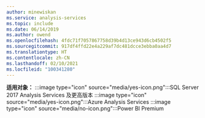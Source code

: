 ```yaml
---
author: minewiskan
ms.service: analysis-services
ms.topic: include
ms.date: 06/14/2019
ms.author: owend
ms.openlocfilehash: 4fdc71f7057867758d39b4d13ce943d6cb4502f5
ms.sourcegitcommit: 917df4ffd22e4a229af7dc481dcce3ebba0aa4d7
ms.translationtype: HT
ms.contentlocale: zh-CN
ms.lasthandoff: 02/10/2021
ms.locfileid: "100341280"
---
```

**适用对象：** :::image type="icon" source="media/yes-icon.png":::SQL Server 2017 Analysis Services 及更高版本 :::image type="icon" source="media/yes-icon.png":::Azure Analysis Services :::image type="icon" source="media/no-icon.png":::Power BI Premium